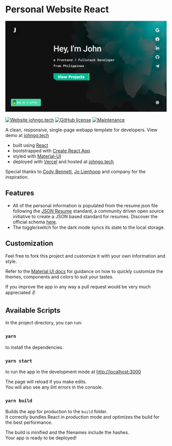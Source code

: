 # Personal Website React

[![Screenshot](/public/social-image.png?raw=true)](https://johngo.tech)

[![Website johngo.tech](https://img.shields.io/website-up-down-green-red/http/shields.io.svg)](https://johngo.tech)
[![GitHub license](https://img.shields.io/github/license/Naereen/StrapDown.js.svg)](https://github.com/JoHoop/personal-website-react/blob/master/LICENSE)
[![Maintenance](https://img.shields.io/badge/Maintained%3F-yes-green.svg)](https://github.com/JoHoop/personal-website-react/graphs/commit-activity)

A clean, responsive, single-page webapp template for developers. View demo at [johngo.tech](https://johngo.tech)

- built using [React](https://reactjs.org/)
- bootstrapped with [Create React App](https://github.com/facebook/create-react-app)
- styled with [Material-UI](https://material-ui.com/)
- deployed with [Vercel](https://vercel.com) and hosted at [johngo.tech](https://johngo.tech)

Special thanks to [Cody Bennett](https://github.com/CodyJasonBennett), [Jo Lienhoop](https://github.com/JoHoop) and company for the inspiration.

## Features

- All of the personal information is populated from the resume.json file following the [JSON Resume](https://jsonresume.org/) standard, a community driven open source initiative to create a JSON based standard for resumes. Discover the official schema [here](https://jsonresume.org/schema/).
- The toggle/switch for the dark mode syncs its state to the local storage.

## Customization

Feel free to fork this project and customize it with your own information and style.

Refer to the [Material UI docs](https://material-ui.com/customization/theming/) for guidance on how to quickly customize the themes, components and colors to suit your tastes.

If you improve the app in any way a pull request would be very much appreciated ✌️

## Available Scripts

In the project directory, you can run:

### `yarn`

to install the dependencies.

### `yarn start`

to run the app in the development mode at [http://localhost:3000](http://localhost:3000)<br />

The page will reload if you make edits.<br />
You will also see any lint errors in the console.

### `yarn build`

Builds the app for production to the `build` folder.<br />
It correctly bundles React in production mode and optimizes the build for the best performance.

The build is minified and the filenames include the hashes.<br />
Your app is ready to be deployed!
